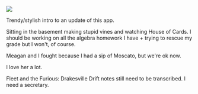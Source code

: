 ![](2021-01-27/6f6e1ba50fcacff801e1810e90343c49.jpeg)

Trendy/stylish intro to an update of this app.

Sitting in the basement making stupid vines and watching House of Cards. I should be working on all the algebra homework I have + trying to rescue my grade but I won't, of course.

Meagan and I fought because I had a sip of Moscato, but we're ok now.

I love her a lot.

Fleet and the Furious: Drakesville Drift notes still need to be transcribed. I need a secretary.